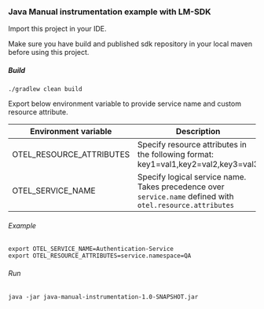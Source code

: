 ### Java Manual instrumentation example with LM-SDK

Import this project in your IDE.

Make sure you have build and published sdk repository in your local maven before using this project.

##### Build
```
./gradlew clean build
```
Export below environment variable to provide service name and custom resource attribute.

| Environment variable     | Description                                                                        |
|--------------------------|------------------------------------------------------------------------------------|
| OTEL_RESOURCE_ATTRIBUTES | Specify resource attributes in the following format: key1=val1,key2=val2,key3=val3 |
| OTEL_SERVICE_NAME        | Specify logical service name. Takes precedence over `service.name` defined with `otel.resource.attributes` |

###### Example

```
export OTEL_SERVICE_NAME=Authentication-Service
export OTEL_RESOURCE_ATTRIBUTES=service.namespace=QA
```

###### Run
```
java -jar java-manual-instrumentation-1.0-SNAPSHOT.jar
```
